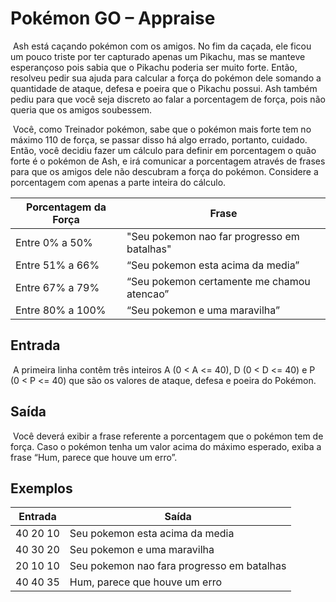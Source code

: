 # 																Pokémon GO – Appraise

​	Ash está caçando pokémon com os amigos. No fim da caçada, ele ficou um pouco triste por ter capturado apenas um Pikachu, mas se manteve esperançoso pois sabia que o Pikachu poderia ser muito forte. Então, resolveu pedir sua ajuda para calcular a força do pokémon dele somando a quantidade de ataque, defesa e poeira que o Pikachu possui. Ash também pediu para que você seja discreto ao falar a porcentagem de força, pois não queria que os amigos soubessem.

​	Você, como Treinador pokémon, sabe que o pokémon mais forte tem no máximo 110 de força, se passar disso há algo errado, portanto, cuidado. Então, você decidiu fazer um cálculo para definir em porcentagem o quão forte é o pokémon de Ash, e irá comunicar a porcentagem através de frases para que os amigos dele não descubram a força do pokémon. Considere a porcentagem com apenas a parte inteira do cálculo.

| Porcentagem da Força | Frase                                       |
| -------------------- | ------------------------------------------- |
| Entre 0% a 50%       | "Seu pokemon nao far progresso em batalhas" |
| Entre 51% a 66%      | “Seu pokemon esta acima da media”           |
| Entre 67% a 79%      | “Seu pokemon certamente me chamou atencao”  |
| Entre 80% a 100%     | “Seu pokemon e uma maravilha”               |



## Entrada 

​	A primeira linha contêm três inteiros A (0 < A <= 40), D (0 < D <= 40) e P (0 < P <= 40) que são os valores de ataque, defesa e poeira do Pokémon.

## Saída 

​	Você deverá exibir a frase referente a porcentagem que o pokémon tem de força. Caso o pokémon tenha um valor acima do máximo esperado, exiba a frase “Hum, parece que houve um erro”.

## Exemplos 

| Entrada  | Saída                                      |
| -------- | ------------------------------------------ |
| 40 20 10 | Seu pokemon esta acima da media            |
| 40 30 20 | Seu pokemon e uma maravilha                |
| 20 10 10 | Seu pokemon nao fara progresso em batalhas |
| 40 40 35 | Hum, parece que houve um erro              |